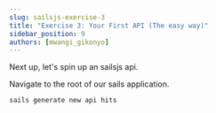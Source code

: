 ```yaml
---
slug: sailsjs-exercise-3
title: "Exercise 3: Your First API (The easy way)"
sidebar_position: 9
authors: [mwangi_gikonyo]
---
```


Next up, let's spin up an sailsjs api.

Navigate to the root of our sails application.

```
sails generate new api hits
```


